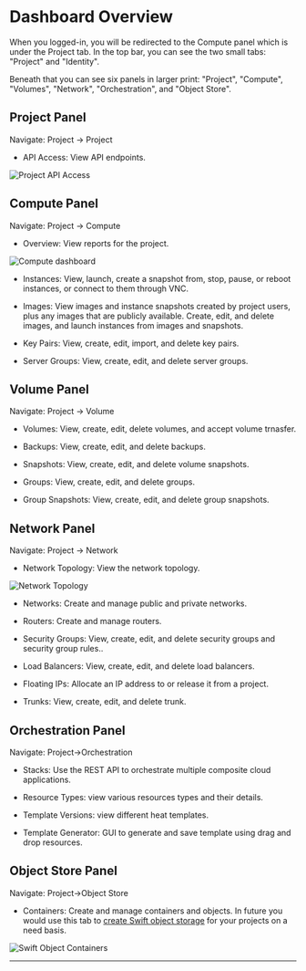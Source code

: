 # Dashboard Overview

When you logged-in, you will be redirected to the Compute panel which is under the
Project tab. In the top bar, you can see the two small tabs: "Project" and "Identity".

Beneath that you can see six panels in larger print: "Project", "Compute",
"Volumes", "Network", "Orchestration", and "Object Store".

## Project Panel

Navigate: Project -> Project

- API Access: View API endpoints.

![Project API Access](images/project_API_access.png)

## Compute Panel

Navigate: Project -> Compute

- Overview: View reports for the project.

![Compute dashboard](images/horizon_dashboard.png)

- Instances: View, launch, create a snapshot from, stop, pause, or reboot
instances, or connect to them through VNC.

- Images: View images and instance snapshots created by project users, plus any
images that are publicly available. Create, edit, and delete images, and launch
instances from images and snapshots.

- Key Pairs: View, create, edit, import, and delete key pairs.

- Server Groups: View, create, edit, and delete server groups.

## Volume Panel

Navigate: Project -> Volume

- Volumes: View, create, edit, delete volumes, and accept volume trnasfer.

- Backups: View, create, edit, and delete backups.

- Snapshots: View, create, edit, and delete volume snapshots.

- Groups: View, create, edit, and delete groups.

- Group Snapshots: View, create, edit, and delete group snapshots.

## Network Panel

Navigate: Project -> Network

- Network Topology: View the network topology.

![Network Topology](images/network_topology.png)

- Networks: Create and manage public and private networks.

- Routers: Create and manage routers.

- Security Groups: View, create, edit, and delete security groups and security
group rules..

- Load Balancers: View, create, edit, and delete load balancers.

- Floating IPs: Allocate an IP address to or release it from a project.

- Trunks: View, create, edit, and delete trunk.

## Orchestration Panel

Navigate: Project->Orchestration

- Stacks: Use the REST API to orchestrate multiple composite cloud applications.

- Resource Types: view various resources types and their details.

- Template Versions: view different heat templates.

- Template Generator: GUI to generate and save template using drag and drop resources.

## Object Store Panel

Navigate: Project->Object Store

- Containers: Create and manage containers and objects. In future you would use
this tab to [create Swift object storage](../persistent-storage/object-storage.md)
for your projects on a need basis.

![Swift Object Containers](images/object_containers.png)

---
